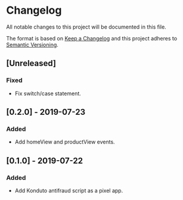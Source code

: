 # Changelog

All notable changes to this project will be documented in this file.

The format is based on [Keep a Changelog](http://keepachangelog.com/en/1.0.0/)
and this project adheres to [Semantic Versioning](http://semver.org/spec/v2.0.0.html).

## [Unreleased]

### Fixed

- Fix switch/case statement.

## [0.2.0] - 2019-07-23

### Added

- Add homeView and productView events.

## [0.1.0] - 2019-07-22

### Added

- Add Konduto antifraud script as a pixel app.
